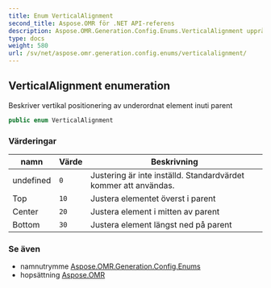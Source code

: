 ```yaml
---
title: Enum VerticalAlignment
second_title: Aspose.OMR för .NET API-referens
description: Aspose.OMR.Generation.Config.Enums.VerticalAlignment uppräkning. Beskriver vertikal positionering av underordnat element inuti parent
type: docs
weight: 580
url: /sv/net/aspose.omr.generation.config.enums/verticalalignment/
---
```

## VerticalAlignment enumeration

Beskriver vertikal positionering av underordnat element inuti parent

```csharp
public enum VerticalAlignment
```

### Värderingar

| namn | Värde | Beskrivning |
| --- | --- | --- |
| undefined | `0` | Justering är inte inställd. Standardvärdet kommer att användas. |
| Top | `10` | Justera elementet överst i parent |
| Center | `20` | Justera element i mitten av parent |
| Bottom | `30` | Justera element längst ned på parent |

### Se även

* namnutrymme [Aspose.OMR.Generation.Config.Enums](../../aspose.omr.generation.config.enums/)
* hopsättning [Aspose.OMR](../../)


